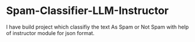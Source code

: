 # Spam-Classifier-LLM-Instructor
I have build project which classifiy the text As Spam or Not Spam with help of instructor module for json format.
